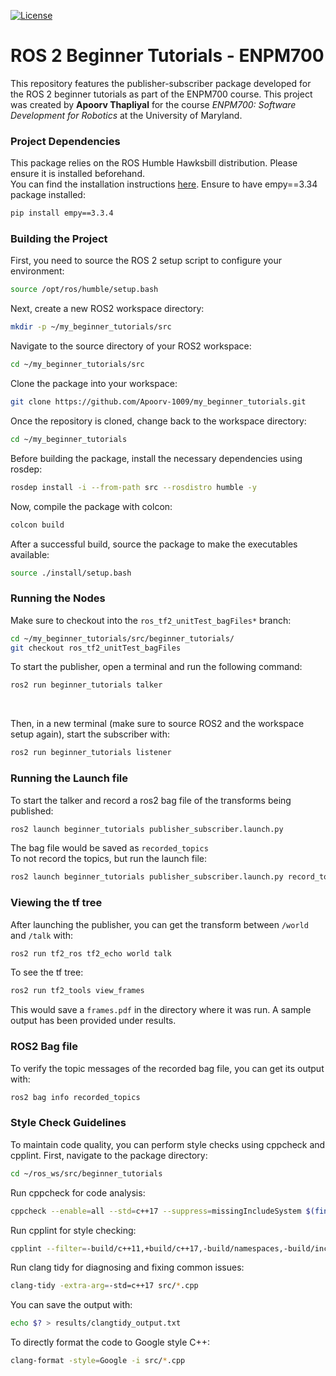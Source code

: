 [![License](https://img.shields.io/badge/license-MIT-blue.svg)](LICENSE)

# ROS 2 Beginner Tutorials - ENPM700

This repository features the publisher-subscriber package developed for the ROS 2 beginner tutorials as part of the ENPM700 course. This project was created by **Apoorv Thapliyal** for the course *ENPM700: Software Development for Robotics* at the University of Maryland.

### Project Dependencies
This package relies on the ROS Humble Hawksbill distribution. Please ensure it is installed beforehand.  
You can find the installation instructions [here](https://docs.ros.org/en/humble/Installation.html).
Ensure to have empy==3.34 package installed:
```bash
pip install empy==3.3.4
```

### Building the Project

First, you need to source the ROS 2 setup script to configure your environment:

```bash
source /opt/ros/humble/setup.bash
```

Next, create a new ROS2 workspace directory:

```bash
mkdir -p ~/my_beginner_tutorials/src
```

Navigate to the source directory of your ROS2 workspace:

```bash
cd ~/my_beginner_tutorials/src
```

Clone the package into your workspace:

```bash
git clone https://github.com/Apoorv-1009/my_beginner_tutorials.git
```

Once the repository is cloned, change back to the workspace directory:

```bash
cd ~/my_beginner_tutorials
```

Before building the package, install the necessary dependencies using rosdep:

```bash
rosdep install -i --from-path src --rosdistro humble -y
```

Now, compile the package with colcon:

```bash
colcon build 
```

After a successful build, source the package to make the executables available:

```bash
source ./install/setup.bash
```

### Running the Nodes

Make sure to checkout into the `ros_tf2_unitTest_bagFiles*` branch:
```bash
cd ~/my_beginner_tutorials/src/beginner_tutorials/
git checkout ros_tf2_unitTest_bagFiles
```

To start the publisher, open a terminal and run the following command:

```bash
ros2 run beginner_tutorials talker
```
</br>

Then, in a new terminal (make sure to source ROS2 and the workspace setup again), start the subscriber with:
```bash
ros2 run beginner_tutorials listener
```

### Running the Launch file
To start the talker and record a ros2 bag file of the transforms being published:
```bash
ros2 launch beginner_tutorials publisher_subscriber.launch.py
```
The bag file would be saved as `recorded_topics` </br>
To not record the topics, but run the launch file:
```bash
ros2 launch beginner_tutorials publisher_subscriber.launch.py record_topics:=False
```

### Viewing the tf tree
After launching the publisher, you can get the transform between `/world` and `/talk` with:
```bash
ros2 run tf2_ros tf2_echo world talk
```
To see the tf tree:
```bash
ros2 run tf2_tools view_frames
```
This would save a `frames.pdf` in the directory where it was run. A sample output has been provided under results.

### ROS2 Bag file 
To verify the topic messages of the recorded bag file, you can get its output with:
```bash
ros2 bag info recorded_topics
```

### Style Check Guidelines

To maintain code quality, you can perform style checks using cppcheck and cpplint. First, navigate to the package directory:

```bash
cd ~/ros_ws/src/beginner_tutorials
```

Run cppcheck for code analysis:

```bash
cppcheck --enable=all --std=c++17 --suppress=missingIncludeSystem $(find . -name "*.cpp" | grep -vE -e "^./build/") --check-config > results/cppcheck_output.txt
```

Run cpplint for style checking:

```bash
cpplint --filter=-build/c++11,+build/c++17,-build/namespaces,-build/include_order src/*.cpp > results/cpplint_output.txt
```

Run clang tidy for diagnosing and fixing common issues:
```bash
clang-tidy -extra-arg=-std=c++17 src/*.cpp
```
You can save the output with:
```bash
echo $? > results/clangtidy_output.txt
```

To directly format the code to Google style C++:
```bash
clang-format -style=Google -i src/*.cpp
```
